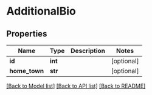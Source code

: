 # AdditionalBio

## Properties
Name | Type | Description | Notes
------------ | ------------- | ------------- | -------------
**id** | **int** |  | [optional] 
**home_town** | **str** |  | [optional] 

[[Back to Model list]](../README.md#documentation-for-models) [[Back to API list]](../README.md#documentation-for-api-endpoints) [[Back to README]](../README.md)

